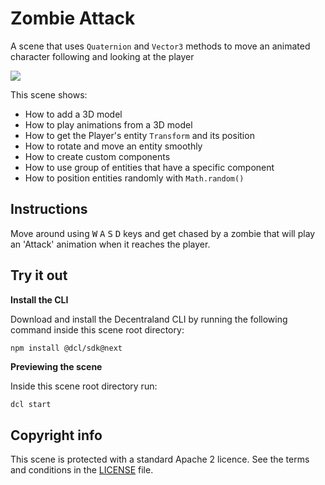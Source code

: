 # Zombie Attack
A scene that uses `Quaternion` and `Vector3` methods to move an animated character following and looking at the player

![](screenshots/zombie-attack.gif)

This scene shows:
- How to add a 3D model
- How to play animations from a 3D model
- How to get the Player's entity `Transform` and its position
- How to rotate and move an entity smoothly
- How to create custom components
- How to use group of entities that have a specific component
- How to position entities randomly with `Math.random()`

## Instructions
Move around using <kbd>W</kbd> <kbd>A</kbd> <kbd>S</kbd> <kbd>D</kbd> keys and get chased by a zombie that will play an 'Attack' animation when it reaches the player.

## Try it out

**Install the CLI**

Download and install the Decentraland CLI by running the following command inside this scene root directory:

```bash
npm install @dcl/sdk@next
```

**Previewing the scene**

Inside this scene root directory run:

```
dcl start
```

## Copyright info

This scene is protected with a standard Apache 2 licence. See the terms and conditions in the [LICENSE](/LICENSE) file.